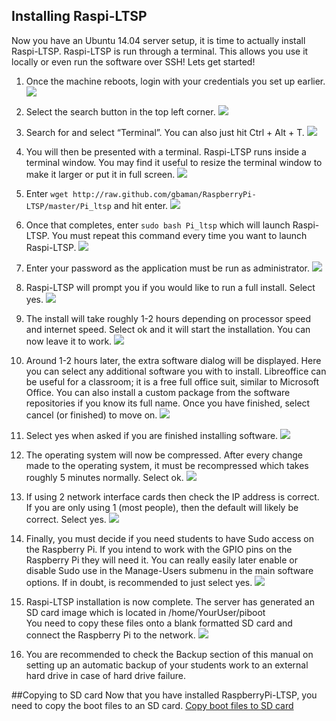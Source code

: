 Installing Raspi-LTSP
---------------------
Now you have an Ubuntu 14.04 server setup, it is time to actually install Raspi-LTSP. Raspi-LTSP is run through a terminal.
This allows you use it locally or even run the software over SSH!
Lets get started!

1.  Once the machine reboots, login with your credentials you set up
    earlier. ![](images/image11.png)

2.  Select the search button in the top left corner.
    ![](images/image12.png)

3.  Search for and select “Terminal”. You can also just hit Ctrl + Alt +
    T. ![](images/image13.png)

4.  You will then be presented with a terminal. Raspi-LTSP runs inside a
    terminal window. You may find it useful to resize the terminal
    window to make it larger or put it in full screen.
    ![](images/image14.png)

5.  Enter ```wget http://raw.github.com/gbaman/RaspberryPi-LTSP/master/Pi_ltsp```
    and hit enter. ![](images/image15.png)

6.  Once that completes, enter ```sudo bash Pi_ltsp``` which will launch
    Raspi-LTSP. You must repeat this command every time you want to
    launch Raspi-LTSP. ![](images/image16.png)

7.  Enter your password as the application must be run as administrator.
    ![](images/image17.png)

8.  Raspi-LTSP will prompt you if you would like to run a full install.
    Select yes. ![](images/image18.png)

9.  The install will take roughly 1-2 hours depending on processor speed
    and internet speed. Select ok and it will start the installation.
    You can now leave it to work. ![](images/image19.png)

10. Around 1-2 hours later, the extra software dialog will be displayed.
    Here you can select any additional software you with to install.
    Libreoffice can be useful for a classroom; it is a free full office
    suit, similar to Microsoft Office. You can also install a custom
    package from the software repositories if you know its full name.
    Once you have finished, select cancel (or finished) to move on.
    ![](images/image20.png)

11. Select yes when asked if you are finished installing software.
    ![](images/image21.png)

12. The operating system will now be compressed. After every change made
    to the operating system, it must be recompressed which takes roughly
    5 minutes normally. Select ok. ![](images/image22.png)

13. If using 2 network interface cards then check the IP address is
    correct. If you are only using 1 (most people), then the default
    will likely be correct. Select yes. ![](images/image23.png)

14. Finally, you must decide if you need students to have Sudo access on
    the Raspberry Pi. If you intend to work with the GPIO pins on the
    Raspberry Pi they will need it. You can really easily later enable
    or disable Sudo use in the Manage-Users submenu in the main software
    options. If in doubt, is recommended to just select yes.
    ![](images/image24.png)

15. Raspi-LTSP installation is now complete. The server has generated an
    SD card image which is located in /home/YourUser/piboot\
    You need to copy these files onto a blank formatted SD card and
    connect the Raspberry Pi to the network.
    ![](images/image25.png)

16. You are recommended to check the Backup section of this manual on
    setting up an automatic backup of your students work to an external
    hard drive in case of hard drive failure.

##Copying to SD card
Now that you have installed RaspberryPi-LTSP, you need to copy the boot files to an SD card.
[Copy boot files to SD card](sd-card-copy.md)
